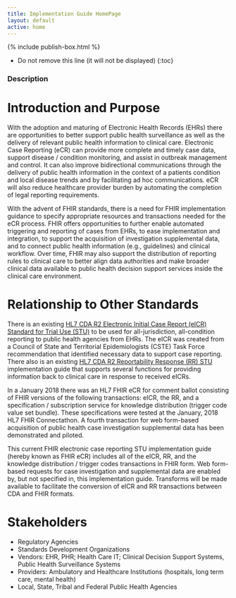 ```yaml
---
title: Implementation Guide HomePage
layout: default
active: home
---
```


{% include publish-box.html %}

<!-- { :.no_toc } -->

<!-- TOC  the css styling for this is \pages\assets\css\project.css under 'markdown-toc'-->

* Do not remove this line (it will not be displayed)
{:toc}

<!-- end TOC -->

### Description

# Introduction and Purpose
With the adoption and maturing of Electronic Health Records (EHRs) there are opportunities to better support public health surveillance as well as the delivery of relevant public health information to clinical care. Electronic Case Reporting (eCR) can provide more complete and timely case data, support disease / condition monitoring, and assist in outbreak management and control. It can also improve bidirectional communications through the delivery of public health information in the context of a patients condition and local disease trends and by facilitating ad hoc communications. eCR will also reduce healthcare provider burden by automating the completion of legal reporting requirements.

With the advent of FHIR standards, there is a need for FHIR implementation guidance to specify appropriate resources and transactions needed for the eCR process. FHIR offers opportunities to further enable automated triggering and reporting of cases from EHRs, to ease implementation and integration, to support the acquisition of investigation supplemental data, and to connect public health information (e.g., guidelines) and clinical workflow. Over time, FHIR may also support the distribution of reporting rules to clinical care to better align data authorities and make broader clinical data available to public health decision support services inside the clinical care environment.

# Relationship to Other Standards
There is an existing [HL7 CDA R2 Electronic Initial Case Report (eICR) Standard for Trial Use (STU)](http://www.hl7.org/implement/standards/product_brief.cfm?product_id=436) to be used for all-jurisdiction, all-condition reporting to public health agencies from EHRs. The eICR was created from a Council of State and Territorial Epidemiologists (CSTE) Task Force recommendation that identified necessary data to support case reporting. There also is an existing [HL7 CDA R2 Reportability Response (RR) STU](http://www.hl7.org/implement/standards/product_brief.cfm?product_id=470) implementation guide that supports several functions for providing information back to clinical care in response to received eICRs.

In a January 2018 there was an HL7 FHIR eCR for comment ballot consisting of FHIR versions of the following transactions: eICR, the RR, and a specification / subscription service for knowledge distribution (trigger code value set bundle). These specifications were tested at the January, 2018 HL7 FHIR Connectathon. A fourth transaction for web form-based acquisition of public health case investigation supplemental data has been demonstrated and piloted.

This current FHIR electronic case reporting STU implementation guide (hereby known as FHIR eCR) includes all of the eICR, RR, and the knowledge distribution / trigger codes transactions in FHIR form. Web form-based requests for case investigation and supplemental data are enabled by, but not specified in, this implementation guide. Transforms will be made available to facilitate the conversion of eICR and RR transactions between CDA and FHIR formats.

# Stakeholders
* Regulatory Agencies
* Standards Development Organizations
* Vendors: EHR, PHR; Health Care IT; Clinical Decision Support Systems, Public Health Surveillance Systems
* Providers: Ambulatory and Healthcare Institutions (hospitals, long term care, mental health)
* Local, State, Tribal and Federal Public Health Agencies

